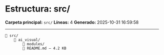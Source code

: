 # Estructura: src/

**Carpeta principal:** `src/`
**Líneas:** 4
**Generado:** 2025-10-31 16:59:58

---

```
📁 src/
    📁 ai_visual/
        📁 modules/
        📄 README.md — 4.2 KB
```

